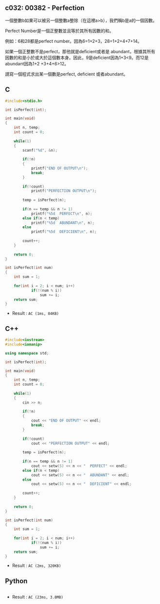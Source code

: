 ## c032: 00382 - Perfection
一個整數b如果可以被另一個整數a整除（在這裡a>b），我們稱b是a的一個因數。

Perfect Number是一個正整數並且等於其所有因數的和。

例如：6和28都是perfect number。因為6=1+2+3，28=1+2+4+7+14。

如果一個正整數不是perfect，那他就是deficient或者是 abundant，根據其所有因數的和是小於或大於這個數本身。因此，9是deficient因為1+3<9。而12是abundant因為1+2 +3+4+6>12。

請寫一個程式求出某一個數是perfect, deficient 或者abundant。

## C
```C
#include<stdio.h>

int isPerfect(int);

int main(void)
{
	int n, temp;
	int count = 0;
	
	while(1)
	{
		scanf("%d", &n);
		
		if(!n)
		{
			printf("END OF OUTPUT\n");
			break;
		}
		
		if(!count)
			printf("PERFECTION OUTPUT\n");
		
		temp = isPerfect(n);
		
		if(n == temp && n != 1)
			printf("%5d  PERFECT\n", n);
		else if(n < temp)
			printf("%5d  ABUNDANT\n", n);
		else
			printf("%5d  DEFICIENT\n", n);
		
		count++;
	}
	
	return 0;
}

int isPerfect(int num)
{
	int sum = 1;
	
	for(int i = 2; i < num; i++)
			if(!(num % i))
				sum += i;
	return sum;
}
```
 * Result : `AC (1ms, 84KB)`

## C++
```C++
#include<iostream>
#include<iomanip>

using namespace std;

int isPerfect(int);

int main(void)
{
	int n, temp;
	int count = 0;
	
	while(1)
	{
		cin >> n;
		
		if(!n)
		{
			cout << "END OF OUTPUT" << endl;
			break;
		}
		
		if(!count)
			cout << "PERFECTION OUTPUT" << endl;
		
		temp = isPerfect(n);
		
		if(n == temp && n != 1)
			cout << setw(5) << n << "  PERFECT" << endl;
		else if(n < temp)
			cout << setw(5) << n << "  ABUNDANT" << endl;
		else
			cout << setw(5) << n << "  DEFICIENT" << endl;
		
		count++;
	}
	
	return 0;
}

int isPerfect(int num)
{
	int sum = 1;
	
	for(int i = 2; i < num; i++)
			if(!(num % i))
				sum += i;
	return sum;
}
```
 * Result : `AC (2ms, 320KB)`

## Python
```python

```
 * Result : `AC (23ms, 3.8MB)`
